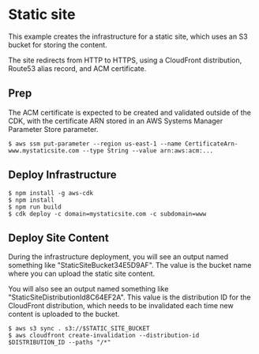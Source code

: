 # Static site

This example creates the infrastructure for a static site, which uses an S3 bucket for storing the content.

The site redirects from HTTP to HTTPS, using a CloudFront distribution, Route53 alias record, and ACM certificate.

## Prep

The ACM certificate is expected to be created and validated outside of the CDK, with the certificate ARN stored in an AWS Systems Manager Parameter Store parameter.

```
$ aws ssm put-parameter --region us-east-1 --name CertificateArn-www.mystaticsite.com --type String --value arn:aws:acm:...
```

## Deploy Infrastructure

```
$ npm install -g aws-cdk
$ npm install
$ npm run build
$ cdk deploy -c domain=mystaticsite.com -c subdomain=www
```

## Deploy Site Content

During the infrastructure deployment, you will see an output named something like "StaticSiteBucket34E5D9AF".  The value is the bucket name where you can upload the static site content.

You will also see an output named something like "StaticSiteDistributionId8C64EF2A".  This value is the distribution ID for the CloudFront distribution, which needs to be invalidated each time new content is uploaded to the bucket.

```
$ aws s3 sync . s3://$STATIC_SITE_BUCKET
$ aws cloudfront create-invalidation --distribution-id $DISTRIBUTION_ID --paths "/*"
```